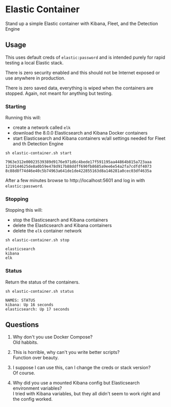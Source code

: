 # Elastic Container
Stand up a simple Elastic container with Kibana, Fleet, and the Detection Engine

## Usage
This uses default creds of `elastic:password` and is intended purely for rapid testing a local Elastic stack.

There is zero security enabled and this should not be Internet exposed or use anywhere in production.

There is zero saved data, everything is wiped when the containers are stopped. Again, not meant for anything but testing.

### Starting

Running this will:
- create a network called `elk`
- download the 8.0.0 Elasticsearch and Kibana Docker containers
- start Elasticsearch and Kibana containers w/all settings needed for Fleet and th Detection Engine

```
sh elastic-container.sh start

7963e312e00023539389d9176e971d6c4bede17f591195aa44864b815a723aaa
1219144625de8a0b59e478d917b88ddff690fb8685a9ee6e54a2fa7cdfdf4073
8c88d8f74d46e40c5b74963a641de1de422855163d8a146281a0cec03df4635a
```
After a few minutes browse to http://localhost:5601 and log in with `elastic:password`.

### Stopping

Stopping this will:
- stop the Elasticsearch and Kibana containers
- delete the Elasticsearch and Kibana containers
- delete the `elk` container network

```
sh elastic-container.sh stop

elasticsearch
kibana
elk
```

### Status

Return the status of the containers.

```
sh elastic-container.sh status

NAMES: STATUS
kibana: Up 16 seconds
elasticsearch: Up 17 seconds
```

## Questions

1. Why don't you use Docker Compose?  
Old habbits.

2. This is horrible, why can't you write better scripts?  
Function over beauty.

3. I suppose I can use this, can I change the creds or stack version?  
Of course.

4. Why did you use a mounted Kibana config but Elasticsearch environment variables?  
I tried with Kibana variables, but they all didn't seem to work right and the config worked.
